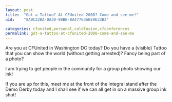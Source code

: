 ```yaml
---
layout: post
title:  "Got a Tattoo? At CFUnited 2008? Come and see me!"
uid:	"8A9C22BA-DA30-98BB-8A47763AEE9E33B2"

categories: cfunited,personal,coldfusion,cfconferences
permalink: got-a-tattoo-at-cfunited-2008-come-and-see-me
---
```

Are you at CFUnited in Washington DC today? Do you have a (visible) Tattoo that you can show the world (without getting arrested)? Fancy being part of a photo?

I am trying to get people in the community for a group photo showing our ink! 

If you are up for this, meet me at the front of the Integral stand after the Demo Derby today and I shall see if we can all get in on a massive group ink shot!